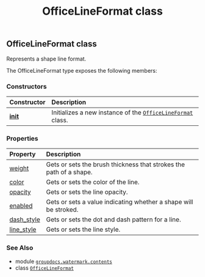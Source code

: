 ﻿---
title: OfficeLineFormat class
second_title: GroupDocs.Watermark for Python via .NET API References
description: 
type: docs
url: /python-net/groupdocs.watermark.contents/officelineformat/
is_root: false
weight: 40
---

## OfficeLineFormat class

Represents a shape line format.



The OfficeLineFormat type exposes the following members:

### Constructors
| Constructor | Description |
| :- | :- |
| [__init__](/watermark/python-net/groupdocs.watermark.contents/officelineformat/__init__/#) | Initializes a new instance of the [`OfficeLineFormat`](/watermark/python-net/groupdocs.watermark.contents/officelineformat) class. |


### Properties
| Property | Description |
| :- | :- |
| [weight](/watermark/python-net/groupdocs.watermark.contents/officelineformat/weight) | Gets or sets the brush thickness that strokes the path of a shape. |
| [color](/watermark/python-net/groupdocs.watermark.contents/officelineformat/color) | Gets or sets the color of the line. |
| [opacity](/watermark/python-net/groupdocs.watermark.contents/officelineformat/opacity) | Gets or sets the line opacity. |
| [enabled](/watermark/python-net/groupdocs.watermark.contents/officelineformat/enabled) | Gets or sets a value indicating whether a shape will be stroked. |
| [dash_style](/watermark/python-net/groupdocs.watermark.contents/officelineformat/dash_style) | Gets or sets the dot and dash pattern for a line. |
| [line_style](/watermark/python-net/groupdocs.watermark.contents/officelineformat/line_style) | Gets or sets the line style. |



### See Also
* module [`groupdocs.watermark.contents`](..)
* class [`OfficeLineFormat`](/watermark/python-net/groupdocs.watermark.contents/officelineformat)
